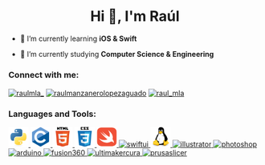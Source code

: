 <h1 align="center">Hi 👋, I'm Raúl</h1>

- 🔭 I’m currently learning **iOS & Swift**

- 🌱 I’m currently studying **Computer Science & Engineering**

<h3 align="left">Connect with me:</h3>
<p align="left">
<a href="https://twitter.com/raulmla_" target="blank"><img align="center" src="https://raw.githubusercontent.com/rahuldkjain/github-profile-readme-generator/master/src/images/icons/Social/twitter.svg" alt="raulmla_" height="30" width="40" /></a>
<a href="https://linkedin.com/in/raulmanzanerolopezaguado" target="blank"><img align="center" src="https://raw.githubusercontent.com/rahuldkjain/github-profile-readme-generator/master/src/images/icons/Social/linked-in-alt.svg" alt="raulmanzanerolopezaguado" height="30" width="40" /></a>
<a href="https://instagram.com/raul_mla" target="blank"><img align="center" src="https://raw.githubusercontent.com/rahuldkjain/github-profile-readme-generator/master/src/images/icons/Social/instagram.svg" alt="raul_mla" height="30" width="40" /></a>
</p>

<h3 align="left">Languages and Tools:</h3>
<p align="left"> <a href="https://www.python.org" target="_blank" rel="noreferrer"> <img src="https://raw.githubusercontent.com/devicons/devicon/master/icons/python/python-original.svg" alt="python" width="40" height="40"/>
</a> <a href="https://www.cprogramming.com/" target="_blank" rel="noreferrer"> <img src="https://raw.githubusercontent.com/devicons/devicon/master/icons/c/c-original.svg" alt="c" width="40" height="40"/>
</a> <a href="https://www.w3.org/html/" target="_blank" rel="noreferrer"> <img src="https://raw.githubusercontent.com/devicons/devicon/master/icons/html5/html5-original-wordmark.svg" alt="html5" width="40" height="40"/>
</a> <a href="https://www.w3schools.com/css/" target="_blank" rel="noreferrer"> <img src="https://raw.githubusercontent.com/devicons/devicon/master/icons/css3/css3-original-wordmark.svg" alt="css3" width="40" height="40"/>
</a> <a href="https://developer.apple.com/swift/" target="_blank" rel="noreferrer"> <img src="https://raw.githubusercontent.com/devicons/devicon/master/icons/swift/swift-original.svg" alt="swift" width="40" height="40"/>
</a> <a href="https://developer.apple.com/swift/" target="_blank" rel="noreferrer"> <img src="https://cfeapps.com/wp-content/uploads/2020/04/SwiftUI-la-nueva-forma-de-crear-Apps2.png" alt="swiftui" width="40" height="40"/>
</a> <a href="https://www.linux.org/" target="_blank" rel="noreferrer"> <img src="https://raw.githubusercontent.com/devicons/devicon/master/icons/linux/linux-original.svg" alt="linux" width="40" height="40"/>
</a> <a href="https://www.adobe.com/in/products/illustrator.html" target="_blank" rel="noreferrer"> <img src="https://cdn.freelogovectors.net/wp-content/uploads/2020/07/adobe-illustrator-logo.png" alt="illustrator" width="40" height="40"/>
</a> <a href="https://www.photoshop.com/en" target="_blank" rel="noreferrer"> <img src="https://cdn.freelogovectors.net/wp-content/uploads/2021/09/adobe-photoshop-logo-freelogovectors.net_-768x768.png" alt="photoshop" width="40" height="40"/>
</a> <a href="https://www.arduino.cc/" target="_blank" rel="noreferrer"> <img src="https://cdn.worldvectorlogo.com/logos/arduino-1.svg" alt="arduino" width="40" height="40"/>
</a> <a href="https://www.autodesk.es/products/fusion-360/overview" target="_blank" rel="noreferrer"> <img src="https://www.fundaciocim.org/sites/default/media/styles/facebook/public/cimupc-cad-fusion-360.png?itok=ynjmABmA" alt="fusion360" width="40" height="40"/>
</a> <a href="https://ultimaker.com/es/software/ultimaker-cura" target="_blank" rel="noreferrer"> <img src="https://upload.wikimedia.org/wikipedia/commons/9/9a/Ultimaker_cura.png" alt="ultimakercura" width="40" height="40"/>
</a> <a href="https://www.prusa3d.com/es/pagina/prusaslicer_424/" target="_blank" rel="noreferrer"> <img src="https://images.cults3d.com/dQ1ZLvHIFcmCps0Qt_u2zrYSK_g=/516x516/https://files.cults3d.com/uploaders/14685099/illustration-file/327dd629-5f35-4b32-82fc-ffc5566f07a9/PrusaSlicer-1.png" alt="prusaslicer" width="40" height="40"/>
</p>
